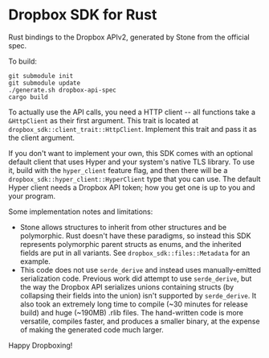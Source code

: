 # Dropbox SDK for Rust

Rust bindings to the Dropbox APIv2, generated by Stone from the official spec.

To build:
```
git submodule init
git submodule update
./generate.sh dropbox-api-spec
cargo build
```

To actually use the API calls, you need a HTTP client -- all functions take a `&HttpClient` as their first argument.
This trait is located at `dropbox_sdk::client_trait::HttpClient`. Implement this trait and pass it as the client argument.

If you don't want to implement your own, this SDK comes with an optional default client that uses Hyper and your system's native TLS library.
To use it, build with the `hyper_client` feature flag, and then there will be a `dropbox_sdk::hyper_client::HyperClient` type that you can use.
The default Hyper client needs a Dropbox API token; how you get one is up to you and your program.

Some implementation notes and limitations:
 * Stone allows structures to inherit from other structures and be polymorphic.
    Rust doesn't have these paradigms, so instead this SDK represents polymorphic parent structs as enums, and the inherited fields are put in all variants.
    See `dropbox_sdk::files::Metadata` for an example.
 * This code does not use `serde_derive` and instead uses manually-emitted serialization code.
    Previous work did attempt to use `serde_derive`, but the way the Dropbox API serializes unions containing structs (by collapsing their fields into the union) isn't supported by `serde_derive`.
    It also took an extremely long time to compile (~30 minutes for release build) and huge (~190MB) .rlib files.
    The hand-written code is more versatile, compiles faster, and produces a smaller binary, at the expense of making the generated code much larger.

Happy Dropboxing!

